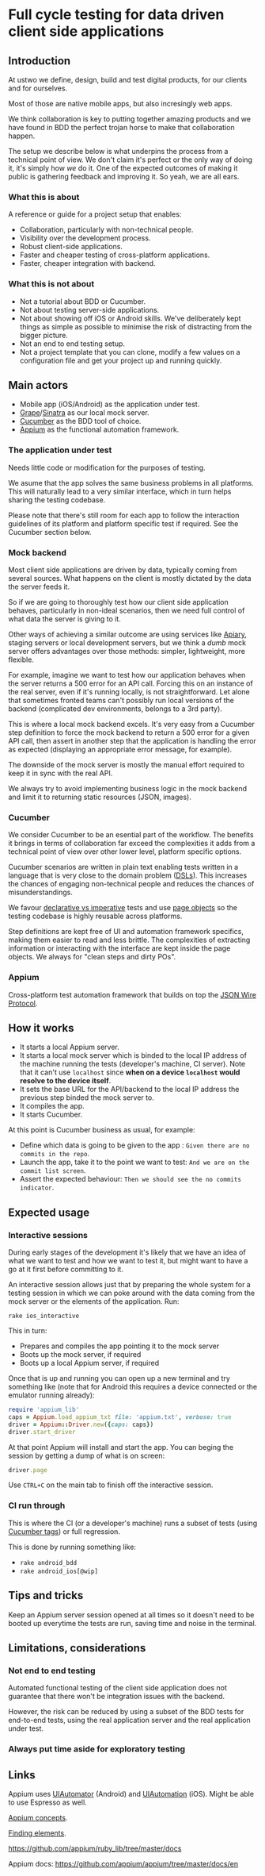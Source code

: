 # Full cycle testing for data driven client side applications

## Introduction

At ustwo we define, design, build and test digital products, for our clients and for ourselves.

Most of those are native mobile apps, but also incresingly web apps.

We think collaboration is key to putting together amazing products and we have found in BDD the perfect trojan horse to make that collaboration happen.

The setup we describe below is what underpins the process from a technical point of view. We don't claim it's perfect or the only way of doing it, it's simply how *we* do it. One of the expected outcomes of making it public is gathering feedback and improving it. So yeah, we are all ears.

### What this is about

A reference or guide for a project setup that enables:

 * Collaboration, particularly with non-technical people.
 * Visibility over the development process.
 * Robust client-side applications.
 * Faster and cheaper testing of cross-platform applications.
 * Faster, cheaper integration with backend.

### What this is not about

 * Not a tutorial about BDD or Cucumber.
 * Not about testing server-side applications.
 * Not about showing off iOS or Android skills. We've deliberately kept things as simple as possible to minimise the risk of distracting from the bigger picture.
 * Not an end to end testing setup.
 * Not a project template that you can clone, modify a few values on a configuration file and get your project up and running quickly.

## Main actors

 * Mobile app (iOS/Android) as the application under test.
 * [Grape](http://intridea.github.io/grape/)/[Sinatra](http://www.sinatrarb.com/) as our local mock server.
 * [Cucumber](http://cukes.info/) as the BDD tool of choice.
 * [Appium](http://appium.io/) as the functional automation framework.
 
### The application under test

Needs little code or modification for the purposes of testing.

We asume that the app solves the same business problems in all platforms. This will naturally lead to a very similar interface, which in turn helps sharing the testing codebase.

Please note that there's still room for each app to follow the interaction guidelines of its platform and platform specific test if required. See the Cucumber section below.

### Mock backend

Most client side applications are driven by data, typically coming from several sources. What happens on the client is mostly dictated by the data the server feeds it.

So if we are going to thoroughly test how our client side application behaves, particularly in non-ideal scenarios, then we need full control of what data the server is giving to it.

Other ways of achieving a similar outcome are using services like [Apiary](http://apiary.io/), staging servers or local development servers, but we think a *dumb* mock server offers advantages over those methods: simpler, lightweight, more flexible.

For example, imagine we want to test how our application behaves when the server returns a 500 error for an API call. Forcing this on an instance of the real server, even if it's running locally, is not straightforward. Let alone that sometimes fronted teams can't possibly run local versions of the backend (complicated dev environments, belongs to a 3rd party).

This is where a local mock backend excels. It's very easy from a Cucumber step definition to force the mock backend to return a 500 error for a given API call, then assert in another step that the application is handling the error as expected (displaying an appropriate error message, for example).

The downside of the mock server is mostly the manual effort required to keep it in sync with the real API. 

We always try to avoid implementing business logic in the mock backend and limit it to returning static resources (JSON, images). 
 
### Cucumber

We consider Cucumber to be an esential part of the workflow. The benefits it brings in terms of collaboration far exceed the complexities it adds from a technical point of view over other lower level, platform specific options.

Cucumber scenarios are written in plain text enabling tests written in a language that is very close to the domain problem ([DSLs](http://martinfowler.com/bliki/BusinessReadableDSL.html)). This increases the chances of engaging non-technical people and reduces the chances of misunderstandings.

We favour [declarative vs imperative](http://benmabey.com/2008/05/19/imperative-vs-declarative-scenarios-in-user-stories.html) tests and use [page objects](http://developer.xamarin.com/guides/testcloud/calabash/xplat-best-practices/) so the testing codebase is highly reusable across platforms. 

Step definitions are kept free of UI and automation framework specifics, making them easier to read and less brittle. The complexities of extracting information or interacting with the interface are kept inside the page objects. We always for "clean steps and dirty POs".

### Appium

Cross-platform test automation framework that builds on top the [JSON Wire Protocol](https://code.google.com/p/selenium/wiki/JsonWireProtocol).

## How it works

 * It starts a local Appium server.
 * It starts a local mock server which is binded to the local IP address of the machine running the tests (developer's machine, CI server). Note that it can't use ```localhost``` since **when on a device ```localhost``` would resolve to the device itself**. 
 * It sets the base URL for the API/backend to the local IP address the previous step binded the mock server to.   
 * It compiles the app. 
 * It starts Cucumber.
 
At this point is Cucumber business as usual, for example:
 
 * Define which data is going to be given to the app : ```Given there are no commits in the repo```.
 * Launch the app, take it to the point we want to test: ```And we are on the commit list screen```.
 * Assert the expected behaviour: ```Then we should see the no commits indicator```.
 
## Expected usage


### Interactive sessions

During early stages of the development it's likely that we have an idea of what we want to test and how we want to test it, but might want to have a go at it first before committing to it.

An interactive session allows just that by preparing the whole system for a testing session in which we can poke around with the data coming from the mock server or the elements of the application. Run:

```rake ios_interactive```

This in turn:

 * Prepares and compiles the app pointing it to the mock server
 * Boots up the mock server, if required
 * Boots up a local Appium server, if required   
 
Once that is up and running you can open up a new terminal and try something like (note that for Android this requires a device connected or the emulator running already):

```ruby
require 'appium_lib'
caps = Appium.load_appium_txt file: 'appium.txt', verbose: true
driver = Appium::Driver.new({caps: caps})
driver.start_driver
```

At that point Appium will install and start the app. You can beging the session by getting a dump of what is on screen:

```ruby
driver.page
```

Use ```CTRL+C``` on the main tab to finish off the interactive session.  

### CI run through

This is where the CI (or a developer's machine) runs a subset of tests (using [Cucumber tags](https://github.com/cucumber/cucumber/wiki/Tags)) or full regression.

This is done by running something like:

 * ```rake android_bdd```
 * ```rake android_ios[@wip]```

## Tips and tricks

Keep an Appium server session opened at all times so it doesn't need to be booted up everytime the tests are run, saving time and noise in the terminal. 

## Limitations, considerations

### Not end to end testing

Automated functional testing of the client side application does not guarantee that there won't be integration issues with the backend.

However, the risk can be reduced by using a subset of the BDD tests for end-to-end tests, using the real application server and the real application under test.

### Always put time aside for exploratory testing

## Links

Appium uses [UIAutomator](http://developer.android.com/tools/help/uiautomator/index.html) (Android) and [UIAutomation](https://developer.apple.com/library/ios/documentation/DeveloperTools/Conceptual/InstrumentsUserGuide/UsingtheAutomationInstrument/UsingtheAutomationInstrument.html) (iOS). Might be able to use Espresso as well.

[Appium concepts](https://github.com/appium/appium/blob/master/docs/en/about-appium/intro.md).

[Finding elements](https://github.com/appium/appium/blob/master/docs/en/writing-running-appium/finding-elements.md).

https://github.com/appium/ruby_lib/tree/master/docs

Appium docs:
https://github.com/appium/appium/tree/master/docs/en
